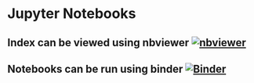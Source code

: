 # Jupyter Notebooks

## Index can be viewed using nbviewer [![nbviewer](https://img.shields.io/badge/view%20on-nbviewer-brightgreen.svg)](https://nbviewer.jupyter.org/github/Dilip-Nandakumar/jupyter-notebooks/blob/master/index.ipynb)

## Notebooks can be run using binder [![Binder](https://mybinder.org/badge_logo.svg)](https://mybinder.org/v2/gh/Dilip-Nandakumar/jupyter-notebooks/master?urlpath=lab/tree/index.ipynb)

